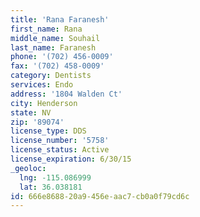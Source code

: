 ```yaml
---
title: 'Rana Faranesh'
first_name: Rana
middle_name: Souhail
last_name: Faranesh
phone: '(702) 456-0009'
fax: '(702) 458-0009'
category: Dentists
services: Endo
address: '1804 Walden Ct'
city: Henderson
state: NV
zip: '89074'
license_type: DDS
license_number: '5758'
license_status: Active
license_expiration: 6/30/15
_geoloc:
  lng: -115.086999
  lat: 36.038181
id: 666e8688-20a9-456e-aac7-cb0a0f79cd6c
---
```

